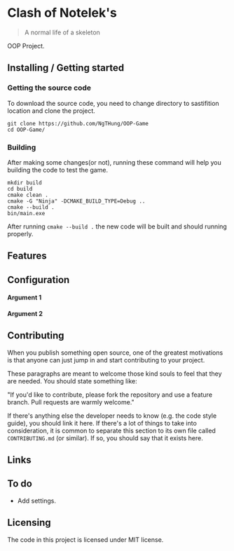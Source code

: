 <!-- ![Logo of the project](https://raw.githubusercontent.com/jehna/readme-best-practices/master/sample-logo.png) -->

# Clash of Notelek's
> A normal life of a skeleton

OOP Project.

## Installing / Getting started

### Getting the source code

To download the source code, you need to change directory to sastifition location and clone the project.

```shell
git clone https://github.com/NgTHung/OOP-Game
cd OOP-Game/
```

### Building

After making some changes(or not), running these command will help you building the code to test the game.

```shell
mkdir build
cd build
cmake clean .
cmake -G "Ninja" -DCMAKE_BUILD_TYPE=Debug ..
cmake --build .
bin/main.exe
```

After running `cmake --build .` the new code will be built and should running properly.

## Features


## Configuration

#### Argument 1

#### Argument 2

## Contributing

When you publish something open source, one of the greatest motivations is that
anyone can just jump in and start contributing to your project.

These paragraphs are meant to welcome those kind souls to feel that they are
needed. You should state something like:

"If you'd like to contribute, please fork the repository and use a feature
branch. Pull requests are warmly welcome."

If there's anything else the developer needs to know (e.g. the code style
guide), you should link it here. If there's a lot of things to take into
consideration, it is common to separate this section to its own file called
`CONTRIBUTING.md` (or similar). If so, you should say that it exists here.

## Links

## To do
- Add settings.

## Licensing

The code in this project is licensed under MIT license.